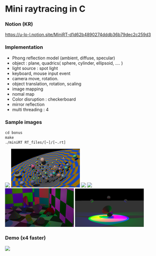 # Mini raytracing in C
### Notion (KR)
https://u-lo-l.notion.site/MiniRT-d1d62b4890274dddb36b79dec2c259d3

### Implementation

- Phong reflection model (ambient, diffuse, specular)
- object : plane, quadrics( sphere, cylinder, ellipsoid, .... )
- light source : spot light
- keyboard, mouse input event
- camera move, rotation.
- object translation, rotation, scaling
- image mapping
- nomal map
- Color disruption : checkerboard
- mirror reflection
- multi threading : 4

### Sample images
```
cd bonus
make
./miniRT RT_files/[~]/[~.rt]
```
  <img src="./images/1.png" width="45%"></img>
  <img src="./images/2.png" width="45%"></img>
  <img src="./images/3.png" width="45%"></img>
  <img src="./images/4.png" width="45%"></img>
  <img src="./images/5.png" width="45%"></img>
  <img src="./images/6.png" width="45%"></img>

### Demo (x4 faster)
<img src="https://user-images.githubusercontent.com/60467872/216758398-1de48069-85a5-4042-b378-966aba4a3cc7.gif" width="600px"></img>
